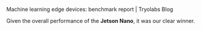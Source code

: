 Machine learning edge devices: benchmark report | Tryolabs Blog

Given the overall performance of the **Jetson Nano**, it was our clear winner.